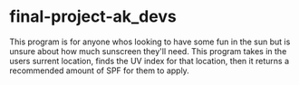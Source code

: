 # final-project-ak_devs

This program is for anyone whos looking to have some fun in the sun but is unsure about how much sunscreen they'll need. This program takes in the users surrent location, finds the UV index for that location, then it returns a recommended amount of SPF for them to apply. 
